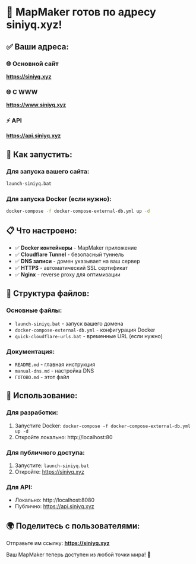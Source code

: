 # 🎉 MapMaker готов по адресу siniyq.xyz!

## ✅ Ваши адреса:

### 🌐 Основной сайт
**https://siniyq.xyz**

### 🌐 С WWW  
**https://www.siniyq.xyz**

### ⚡ API
**https://api.siniyq.xyz**

## 🚀 Как запустить:

### Для запуска вашего сайта:
```bash
launch-siniyq.bat
```

### Для запуска Docker (если нужно):
```bash
docker-compose -f docker-compose-external-db.yml up -d
```

## 📋 Что настроено:

- ✅ **Docker контейнеры** - MapMaker приложение
- ✅ **Cloudflare Tunnel** - безопасный туннель
- ✅ **DNS записи** - домен указывает на ваш сервер
- ✅ **HTTPS** - автоматический SSL сертификат
- ✅ **Nginx** - reverse proxy для оптимизации

## 🔧 Структура файлов:

### Основные файлы:
- `launch-siniyq.bat` - запуск вашего домена
- `docker-compose-external-db.yml` - конфигурация Docker
- `quick-cloudflare-urls.bat` - временные URL (если нужно)

### Документация:
- `README.md` - главная инструкция
- `manual-dns.md` - настройка DNS
- `ГОТОВО.md` - этот файл

## 🎯 Использование:

### Для разработки:
1. Запустите Docker: `docker-compose -f docker-compose-external-db.yml up -d`
2. Откройте локально: http://localhost:80

### Для публичного доступа:
1. Запустите: `launch-siniyq.bat`
2. Откройте: https://siniyq.xyz

### Для API:
- Локально: http://localhost:8080
- Публично: https://api.siniyq.xyz

## 🌍 Поделитесь с пользователями:

Отправьте им ссылку: **https://siniyq.xyz**

Ваш MapMaker теперь доступен из любой точки мира! 🚀 